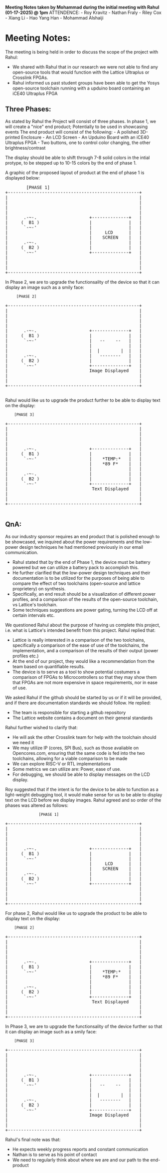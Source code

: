 **Meeting Notes taken by Mohammad during the initial meeting with Rahul (01-17-2025) @ 1pm**
ATTENDENCE:
	- Roy Kravitz
	- Nathan Fraly
	- Riley Cox
	- Xiang Li
	- Hao Yang Han
	- Mohammad Alshaiji

# Meeting Notes:	
The meeting is being held in order to discuss the scope of the project with Rahul:
- We shared with Rahul that in our research we were not able to find any open-source tools that would function with the Lattice Ultraplus or Crosslink FPGAs.
- Rahul informed us past student groups have been able to get the Yosys open-source toolchain running with a upduino board containing an iCE40 Ultraplus FPGA

## Three Phases:
As stated by Rahul the Project will consist of three phases.
In phase 1, we will create a "nice" end product; Potentially to be used in showcasing events
The end product will consist of the following:
	- A polished 3D-printed Enclosure
	- An LCD Screen
	- An Upduino Board with an iCE40 Ultraplus FPGA
	- Two buttons, one to control color changing, the other brightness/contrast
	
The display should be able to shift through 7-8 solid colors in the intial protype, to be stepped up to 10-15 colors by the end of phase 1.

A graphic of the proposed layout of product at the end of phase 1 is displayed below:
<pre>
		[PHASE 1]
+--------------------------------------------------+
|                                                  |
|                                                  |
|                                                  |
|                                                  |
|      .-~-.                    +--------------+   |
|     (  B1 )                   |              |   |
|      `-~-'                    |              |   |
|                               |     LCD      |   |
|                               |    SCREEN    |   |
|      .-~-.                    |              |   |
|     (  B2 )                   |              |   |
|      `-~-'                    +--------------+   |
|                                                  |
|                                                  |
|                                                  |
+--------------------------------------------------+
</pre>

In Phase 2, we are to upgrade the functionsality of the device so that it can display an image such as a smily face:

		 [PHASE 2]
   <pre>
+--------------------------------------------------+
|                                                  |
|                                                  |
|                                                  |
|                                                  |
|      .-~-.                    +--------------+   |
|     (  B1 )                   |              |   |
|      `-~-'                    |   --    --   |   |
|                               |              |   |
|                               |  |        |  |   |
|      .-~-.                    |   --------   |   |
|     (  B2 )                   |              |   |
|      `-~-'                    +--------------+   |
|                               Image Displayed    |
|                                                  |
|                                                  |
+--------------------------------------------------+
   </pre>
Rahul would like us to upgrade the product further to be able to display text on the display:

		[PHASE 3]
  <pre>
+--------------------------------------------------+
|                                                  |
|                                                  |
|                                                  |
|                                                  |
|      .-~-.                    +--------------+   |
|     (  B1 )                   |              |   |
|      `-~-'                    |    *TEMP:*   |   |
|                               |    *89 F*    |   |
|                               |              |   |
|      .-~-.                    |              |   |
|     (  B2 )                   |              |   |
|      `-~-'                    +--------------+   |
|                                Text Displayed    |
|                                                  |
|                                                  |
+--------------------------------------------------+
  </pre>
  
## QnA:

As our industry sponsor requires an end product that is polished enough to be showcased, we inquired about the power requirements and the low-power design techniques he had mentioned previously in our email communication.
- Rahul stated that by the end of Phase 1, the device must be battery powered but we can utilize a battery pack to accomplish this.
- He further clarified that the low-power design techniques and their documentation is to be utilized for the purposes of being able to compare the effect of two toolchains (open-source and lattice proprietery) on synthesis. 
- Specifically, an end result should be a visualization of different power profiles, and a comparison of the results of the open-source toolchain, vs Lattice's toolchain.
- Some techniques suggestions are power gating, turning the LCD off at certain intervals etc. 

We questioned Rahul about the purpose of having us complete this project, i.e. what is Lattice's intended benefit from this project. 
Rahul replied that:
- Lattice is really interested in a comparison of the two toolchains, specifically a comparison of the ease of use of the toolchains, the implementation, and a comparison of the results of their output (power profiles etc.)
- At the end of our project, they would like a recommendation from the team based on quantifiable results. 
- The device is to serve as a tool to show potential costumers a comparison of FPGAs to Microcontrollers so that they may show them that FPGAs are not more expensive in space requirements, nor in ease of use.

We asked Rahul if the github should be started by us or if it will be provided, and if there are documentation standards we should follow. He replied:
- The team is responsible for starting a github repository
- The Lattice website contains a document on their general standards

Rahul further wished to clarify that:
- He will ask the other Crosslink team for help with the toolchain should we need it
- We may utilize IP (cores, SPI Bus), such as those avaliable on Opencores.com, ensuring that the same code is fed into the two toolchains, allowing for a viable comparison to be made
- We can explore RISC-V or RTL implementations
- Some metrics we can utilize are: Power, ease of use. 
- For debugging, we should be able to display messages on the LCD display. 

Roy suggested that if the intent is for the device to be able to function as a light-weight debugging tool, it would make sense for us to be able to display text on the LCD before we display images.
Rahul agreed and so order of the phases was altered as follows:


                   [PHASE 1]
<pre>
+--------------------------------------------------+
|                                                  |
|                                                  |
|                                                  |
|                                                  |
|      .-~-.                    +--------------+   |
|     (  B1 )                   |              |   |
|      `-~-'                    |              |   |
|                               |     LCD      |   |
|                               |    SCREEN    |   |
|      .-~-.                    |              |   |
|     (  B2 )                   |              |   |
|      `-~-'                    +--------------+   |
|                                                  |
|                                                  |
|                                                  |
+--------------------------------------------------+
</pre>

For phase 2, Rahul would like us to upgrade the product to be able to display text on the display:

		[PHASE 2]
<pre>
+--------------------------------------------------+
|                                                  |
|                                                  |
|                                                  |
|                                                  |
|      .-~-.                    +--------------+   |
|     (  B1 )                   |              |   |
|      `-~-'                    |    *TEMP:*   |   |
|                               |    *89 F*    |   |
|                               |              |   |
|      .-~-.                    |              |   |
|     (  B2 )                   |              |   |
|      `-~-'                    +--------------+   |
|                                Text Displayed    |
|                                                  |
|                                                  |
+--------------------------------------------------+
</pre>

In Phase 3, we are to upgrade the functionsality of the device further so that it can display an image such as a smily face:

		[PHASE 3]
<pre>
+--------------------------------------------------+
|                                                  |
|                                                  |
|                                                  |
|                                                  |
|      .-~-.                    +--------------+   |
|     (  B1 )                   |              |   |
|      `-~-'                    |   --    --   |   |
|                               |              |   |
|                               |  |        |  |   |
|      .-~-.                    |   --------   |   |
|     (  B2 )                   |              |   |
|      `-~-'                    +--------------+   |
|                               Image Displayed    |
|                                                  |
|                                                  |
+--------------------------------------------------+
</pre>
Rahul's final note was that:
- He expects weekly progress reports and constant communication
- Nathan is to serve as his point of contact
- We need to regularly think about where we are and our path to the end-product
